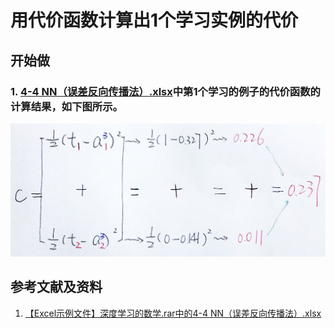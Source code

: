 # 用代价函数计算出1个学习实例的代价

## 开始做

### 1. [4-4 NN（误差反向传播法）.xlsx](http://www.ituring.com.cn/book/2593)中第1个学习的例子的代价函数的计算结果，如下图所示。

![](/images/深度学习/神经网络/用代价函数计算出1个学习实例的代价/1a1.jpg)

## 参考文献及资料

1. [【Excel示例文件】深度学习的数学.rar中的4-4 NN（误差反向传播法）.xlsx](http://www.ituring.com.cn/book/2593)